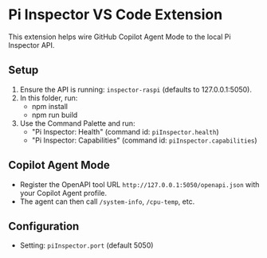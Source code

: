 Pi Inspector VS Code Extension
==============================

This extension helps wire GitHub Copilot Agent Mode to the local Pi Inspector API.

Setup
-----
1. Ensure the API is running: `inspector-raspi` (defaults to 127.0.0.1:5050).
2. In this folder, run:
   - npm install
   - npm run build
3. Use the Command Palette and run:
   - "Pi Inspector: Health" (command id: `piInspector.health`)
   - "Pi Inspector: Capabilities" (command id: `piInspector.capabilities`)

Copilot Agent Mode
------------------
- Register the OpenAPI tool URL `http://127.0.0.1:5050/openapi.json` with your Copilot Agent profile.
- The agent can then call `/system-info`, `/cpu-temp`, etc.

Configuration
-------------
- Setting: `piInspector.port` (default 5050)